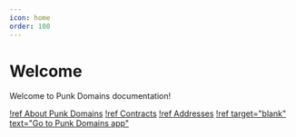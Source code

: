 ```yaml
---
icon: home
order: 100
---
```


# Welcome

Welcome to Punk Domains documentation!

[!ref About Punk Domains](./about.md)
[!ref Contracts](./contracts/forbidden-tlds.md)
[!ref Addresses](./addresses/contract-addresses.md)
[!ref target="blank" text="Go to Punk Domains app"](https://punk.domains/)

